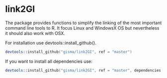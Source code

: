 # link2GI

The package provides functions to simplify the linking of the most important command line tools to R.  It focus Linux and WindowsX OS but nevertheless it should also work with OSX.


For installation use devtools::install_github().

```S
devtools::install_github("gisma/link2GI", ref = "master")
```

If you want to install all dependencies use:

```S
devtools::install_github("gisma/link2GI", ref = "master", dependencies = TRUE, force = TRUE)
```
